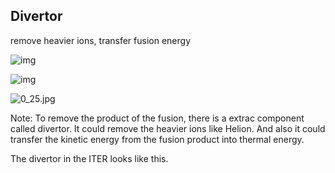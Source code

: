 ## Divertor

remove heavier ions, transfer fusion energy

<div class="r-stack">

![img](https://s2.loli.net/2023/04/22/unVbDNf5vBT6QEy.png) <!-- .element: class="fragment fade-out" -->

![img](https://s2.loli.net/2023/04/23/Xx9uyocmLnjIer3.png)  <!-- .element: class="fragment fade-in-then-out" -->

![0_25.jpg](https://s2.loli.net/2023/04/23/jEmy1a6UnX5KH8P.jpg)  <!-- .element: class="fragment fade-in" -->

</div>

Note:
To remove the product of the fusion, there is a extrac component called divertor. It could remove the heavier ions like Helion. And also it could transfer the kinetic energy from the fusion product into thermal energy. 

The divertor in the ITER looks like this.